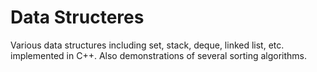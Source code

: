 Data Structeres
==============

Various data structures including set, stack, deque, linked list, etc. implemented in C++. Also demonstrations of several sorting algorithms. 
